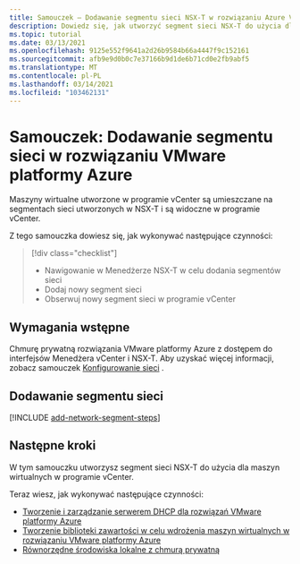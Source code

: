 ```yaml
---
title: Samouczek — Dodawanie segmentu sieci NSX-T w rozwiązaniu Azure VMware
description: Dowiedz się, jak utworzyć segment sieci NSX-T do użycia dla maszyn wirtualnych w programie vCenter.
ms.topic: tutorial
ms.date: 03/13/2021
ms.openlocfilehash: 9125e552f9641a2d26b9584b66a4447f9c152161
ms.sourcegitcommit: afb9e9d0b0c7e37166b9d1de6b71cd0e2fb9abf5
ms.translationtype: MT
ms.contentlocale: pl-PL
ms.lasthandoff: 03/14/2021
ms.locfileid: "103462131"
---
```

# <a name="tutorial-add-a-network-segment-in-azure-vmware-solution"></a>Samouczek: Dodawanie segmentu sieci w rozwiązaniu VMware platformy Azure 

Maszyny wirtualne utworzone w programie vCenter są umieszczane na segmentach sieci utworzonych w NSX-T i są widoczne w programie vCenter.

Z tego samouczka dowiesz się, jak wykonywać następujące czynności:

> [!div class="checklist"]
> * Nawigowanie w Menedżerze NSX-T w celu dodania segmentów sieci
> * Dodaj nowy segment sieci
> * Obserwuj nowy segment sieci w programie vCenter

## <a name="prerequisites"></a>Wymagania wstępne

Chmurę prywatną rozwiązania VMware platformy Azure z dostępem do interfejsów Menedżera vCenter i NSX-T. Aby uzyskać więcej informacji, zobacz samouczek [Konfigurowanie sieci](tutorial-configure-networking.md) .

## <a name="add-a-network-segment"></a>Dodawanie segmentu sieci

[!INCLUDE [add-network-segment-steps](includes/add-network-segment-steps.md)]

## <a name="next-steps"></a>Następne kroki

W tym samouczku utworzysz segment sieci NSX-T do użycia dla maszyn wirtualnych w programie vCenter. 

Teraz wiesz, jak wykonywać następujące czynności: 

- [Tworzenie i zarządzanie serwerem DHCP dla rozwiązań VMware platformy Azure](manage-dhcp.md)
- [Tworzenie biblioteki zawartości w celu wdrożenia maszyn wirtualnych w rozwiązaniu VMware platformy Azure](deploy-vm-content-library.md) 
- [Równorzędne środowiska lokalne z chmurą prywatną](tutorial-expressroute-global-reach-private-cloud.md)


<!-- LINKS - external-->

<!-- LINKS - internal -->
